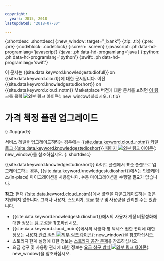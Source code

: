 ```yaml
---

copyright:
  years: 2015, 2018
lastupdated: "2018-07-20"

---
```


{:shortdesc: .shortdesc}
{:new_window: target="_blank"}
{:tip: .tip}
{:pre: .pre}
{:codeblock: .codeblock}
{:screen: .screen}
{:javascript: .ph data-hd-programlang='javascript'}
{:java: .ph data-hd-programlang='java'}
{:python: .ph data-hd-programlang='python'}
{:swift: .ph data-hd-programlang='swift'}

이 문서는 {{site.data.keyword.knowledgestudiofull}} on {{site.data.keyword.cloud}}에 대한 문서입니다. 이전 {{site.data.keyword.knowledgestudioshort}} on {{site.data.keyword.cloud_notm}} Marketplace 버전에 대한 문서를 보려면 [이 링크를 클릭 ![외부 링크 아이콘](../../icons/launch-glyph.svg "외부 링크 아이콘")](https://{DomainName}/docs/services/knowledge-studio/upgrade.html){: new_window}하십시오.
{: tip}

# 가격 책정 플랜 업그레이드
{: #upgrade}

서비스 레벨을 업그레이드하려는 경우에는 [{{site.data.keyword.cloud_notm}} 카탈로그 {{site.data.keyword.knowledgestudioshort}} 페이지 ![외부 링크 아이콘](../../icons/launch-glyph.svg "외부 링크 아이콘")](https://{DomainName}/catalog/services/knowledge-studio){: new_window}를 참조하십시오.
{: shortdesc}

{{site.data.keyword.knowledgestudioshort}} 라이트 플랜에서 표준 플랜으로 업그레이드하는 경우, {{site.data.keyword.knowledgestudioshort}}에서는 인플레이스(in-place) 마이그레이션을 사용합니다. 수동 마이그레이션을 수행할 필요가 없습니다. 

**참고**: 현재 {{site.data.keyword.cloud_notm}}에서 플랜을 다운그레이드하는 것은 지원되지 않습니다. 그러나 사용자, 스토리지, 요금 청구 및 사용량을 관리할 수는 있습니다.
  - {{site.data.keyword.knowledgestudioshort}}에서의 사용자 계정 비활성화에 대한 정보는 [팀 구성](/docs/services/watson-knowledge-studio/team.html#deactivating-user-accounts)을 참조하십시오.
  - {{site.data.keyword.cloud_notm}}에서의 사용자 및 액세스 권한 관리에 대한 정보는 [사용자 관련 작업 ![외부 링크 아이콘](../../icons/launch-glyph.svg "외부 링크 아이콘")](https://{DomainName}/docs/iam/iamusermanage.html){: new_window}을 참조하십시오.
  - 스토리지 한계 설정에 대한 정보는 [스토리지 공간 문제](/docs/services/watson-knowledge-studio/troubleshooting.html#storage)를 참조하십시오.
  - 요금 청구 및 사용량 관리에 대한 정보는 [요금 청구 방식 ![외부 링크 아이콘](../../icons/launch-glyph.svg "외부 링크 아이콘")](https://{DomainName}/docs/billing-usage/how_charged.html){: new_window}을 참조하십시오.
